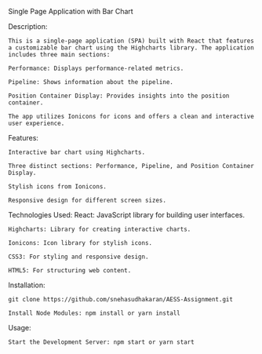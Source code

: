 Single Page Application with Bar Chart

Description:

    This is a single-page application (SPA) built with React that features a customizable bar chart using the Highcharts library. The application includes three main sections:

    Performance: Displays performance-related metrics.

    Pipeline: Shows information about the pipeline.

    Position Container Display: Provides insights into the position container.

    The app utilizes Ionicons for icons and offers a clean and interactive user experience.

Features:

    Interactive bar chart using Highcharts.

    Three distinct sections: Performance, Pipeline, and Position Container Display.

    Stylish icons from Ionicons.

    Responsive design for different screen sizes.

Technologies Used:
    React: JavaScript library for building user interfaces.

    Highcharts: Library for creating interactive charts.

    Ionicons: Icon library for stylish icons.

    CSS3: For styling and responsive design.

    HTML5: For structuring web content.

Installation:

    git clone https://github.com/snehasudhakaran/AESS-Assignment.git

    Install Node Modules: npm install or yarn install

Usage: 

    Start the Development Server: npm start or yarn start
